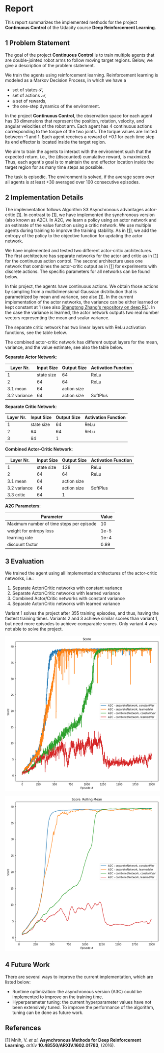 # Report

This report summarizes the implemented methods for the project **Continuous Control** of the Udacity course 
**Deep Reinforcement Learning**. 

## 1 Problem Statement

The goal of the project **Continuous Control** is to train multiple agents that are double-jointed robot arms to follow 
moving target regions. Below, we give a description of the problem statement.

We train the agents using reinforcement learning. 
Reinforcement learning is modeled as a Markov Decision Process, in which we have a 

- set of states $\mathcal{S}$,
- set of actions $\mathcal{A}$,
- a set of rewards,
- the one-step dynamics of the environment.

In the project **Continuous Control**, the observation space for each agent has 33 dimensions that represent the 
position, rotation, velocity, and angular velocities of the robot arm. Each agent has 4 continuous actions corresponding 
to the torque of the two joints. The torque values are limited between -1 and 1. Each agent receives a reward of +0.1 
for each time step its end effector is located inside the target region.

We aim to train the agents to interact with the environment such that the expected return, i.e., 
the (discounted) cumulative reward, is maximized. Thus, each agent's goal is to maintain the end effector location inside the 
target region for as many time steps as possible.

The task is episodic. The environment is solved, if the average score over all agents is at least +30 averaged over 100 
consecutive episodes.


## 2 Implementation Details

The implementation follows Algorithm S3 Asynchronous advantages actor-critic [[1]](#1). In contrast to [[1]](#1), we have 
implemented the synchronous version (also known as A2C). In A2C, we learn a policy using an actor network and an estimate 
of the value function using a critic network. We use multiple agents during training to improve the training stability. 
As in [[1]](#1), we add the entropy of the policy to the objective function for updating the actor network.

We have implemented and tested two different actor-critic architectures. The first architecture has separate networks
for the actor and critic as in [[1]](#1) for the continuous action control. The second architecture uses one network 
that combines the actor-critic output as in [[1]](#1) for experiments with discrete actions. The specific parameters for 
all networks can be found below.

In this project, the agents have continuous actions. We obtain those actions by sampling from a multidimensional Gaussian 
distribution that is parametrized by mean and variance, see also [[1]](#1). In the current implementation of the actor networks, 
the variance can be either learned or kept constant at 1 (see also [Shangtong Zhang's repository on deep RL](https://github.com/ShangtongZhang/DeepRL)). 
In the case the variance is learned, the actor network outputs two real number vectors representing the mean and scalar variance. 

The separate critic network has two linear layers with ReLu activation functions, see the table below.

The combined actor-critic network has different output layers for the mean, variance, and the value estimate, see also 
the table below.

**Separate Actor Network**:

| Layer Nr.    | Input Size | Output Size | Activation Function |
|--------------|------------|-------------|---------------------|
| 1            | state size | 64          | ReLu                |
| 2            | 64         | 64          | ReLu                |
| 3.1 mean     | 64         | action size |                     |
| 3.2 variance | 64         | action size | SoftPlus            |

**Separate Critic Network**:

| Layer Nr. | Input Size | Output Size | Activation Function |
|-----------|------------|-------------|---------------------|
| 1         | state size | 64          | ReLu                |
| 2         | 64         | 64          | ReLu                |
| 3         | 64         | 1           |                     |

**Combined Actor-Critic Network**:

| Layer Nr.    | Input Size | Output Size | Activation Function |
|--------------|------------|-------------|---------------------|
| 1            | state size | 128         | ReLu                |
| 2            | 64         | 64          | ReLu                |
| 3.1 mean     | 64         | action size |                     |
| 3.2 variance | 64         | action size | SoftPlus            |
| 3.3 critic   | 64         | 1           |                     |


**A2C Parameters**:

| Parameter                                | Value |
|------------------------------------------|-------|
| Maximum number of time steps per episode | 10    |
| weight for entropy loss                  | 1e-5  | 
| learning rate                            | 1e-4  |
| discount factor                          | 0.99  | 


## 3 Evaluation

We trained the agent using all implemented architectures of the actor-critic networks, i.e.:

1. Separate Actor/Critic networks with constant variance
2. Separate Actor/Critic networks with learned variance
3. Combined Actor/Critic networks with constant variance
4. Separate Actor/Critic networks with learned variance

Variant 1 solves the project after 355 training episodes, and thus, having the fastest training times.
Variants 2 and 3 achieve similar scores than variant 1, but need more episodes to achieve comparable scores. 
Only variant 4 was not able to solve the project.

![Score](Evaluation.png)

![Score with rolling mean](EvaluationRollingMean.png)

## 4 Future Work

There are several ways to improve the current implementation, which are listed below:

- Runtime optimization: the asynchronous version (A3C) could be implemented to improve on the training time.
- Hyperparameter tuning: the current hyperparameter values have not been extensively tuned. To improve the performance of the algorithm, tuning can be done as future work.


## References

<a id="1">[1]</a> 
Mnih, V. *et al.* 
**Asynchronous Methods for Deep Reinforcement Learning.**
*arXiv* **10.48550/ARXIV.1602.01783**, (2016).
